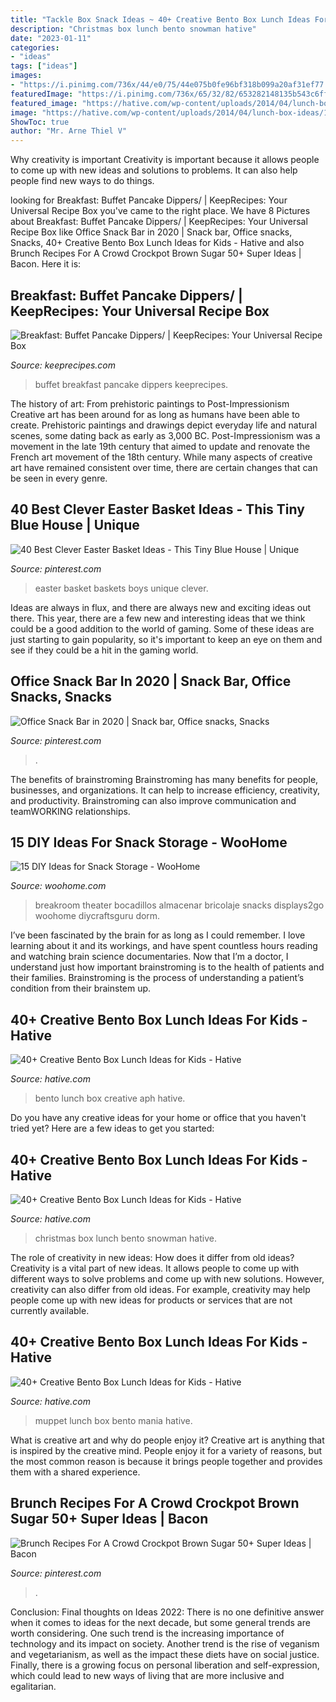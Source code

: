 ```yaml
---
title: "Tackle Box Snack Ideas ~ 40+ Creative Bento Box Lunch Ideas For Kids"
description: "Christmas box lunch bento snowman hative"
date: "2023-01-11"
categories:
- "ideas"
tags: ["ideas"]
images:
- "https://i.pinimg.com/736x/44/e0/75/44e075b0fe96bf318b099a20af31ef77.jpg"
featuredImage: "https://i.pinimg.com/736x/65/32/82/653282148135b543c6ff2ed00276569a.jpg"
featured_image: "https://hative.com/wp-content/uploads/2014/04/lunch-box-ideas/14-aph-bento-lunch-box.jpg"
image: "https://hative.com/wp-content/uploads/2014/04/lunch-box-ideas/10-muppet-mania.jpg"
ShowToc: true
author: "Mr. Arne Thiel V"
---
```



Why creativity is important
Creativity is important because it allows people to come up with new ideas and solutions to problems. It can also help people find new ways to do things.

	

		
looking for Breakfast: Buffet Pancake Dippers/ | KeepRecipes: Your Universal Recipe Box you've came to the right place. We have 8 Pictures about Breakfast: Buffet Pancake Dippers/ | KeepRecipes: Your Universal Recipe Box like Office Snack Bar in 2020 | Snack bar, Office snacks, Snacks, 40+ Creative Bento Box Lunch Ideas for Kids - Hative and also Brunch Recipes For A Crowd Crockpot Brown Sugar 50+ Super Ideas | Bacon. Here it is:
		
    
## Breakfast: Buffet Pancake Dippers/ | KeepRecipes: Your Universal Recipe Box

<img loading=lazy src="https://keeprecipes.com/sites/keeprecipes/files/16065_1370202576_0.jpg" onerror="this.onerror=null;this.src='https://tse3.mm.bing.net/th?id=OIP.lEgrDTf8Gy5TtLz2BF9UNgHaLH&amp;pid=15.1';" alt="Breakfast: Buffet Pancake Dippers/ | KeepRecipes: Your Universal Recipe Box">

_Source: keeprecipes.com_

>buffet breakfast pancake dippers keeprecipes. 

	

The history of art: From prehistoric paintings to Post-Impressionism
Creative art has been around for as long as humans have been able to create. Prehistoric paintings and drawings depict everyday life and natural scenes, some dating back as early as 3,000 BC. Post-Impressionism was a movement in the late 19th century that aimed to update and renovate the French art movement of the 18th century. While many aspects of creative art have remained consistent over time, there are certain changes that can be seen in every genre.

    
## 40 Best Clever Easter Basket Ideas - This Tiny Blue House | Unique

<img loading=lazy src="https://i.pinimg.com/736x/65/32/82/653282148135b543c6ff2ed00276569a.jpg" onerror="this.onerror=null;this.src='https://tse4.mm.bing.net/th?id=OIP.uEfZloMItKK0F2S3Ei3J5QHaHa&amp;pid=15.1';" alt="40 Best Clever Easter Basket Ideas - This Tiny Blue House | Unique">

_Source: pinterest.com_

>easter basket baskets boys unique clever. 

	

Ideas are always in flux, and there are always new and exciting ideas out there. This year, there are a few new and interesting ideas that we think could be a good addition to the world of gaming. Some of these ideas are just starting to gain popularity, so it's important to keep an eye on them and see if they could be a hit in the gaming world.

    
## Office Snack Bar In 2020 | Snack Bar, Office Snacks, Snacks

<img loading=lazy src="https://i.pinimg.com/originals/87/5f/e6/875fe6265f46ddaa10230c68748abdc8.jpg" onerror="this.onerror=null;this.src='https://tse2.mm.bing.net/th?id=OIP.0bkoBK98D_kyaRC2_TF3rQHaJ4&amp;pid=15.1';" alt="Office Snack Bar in 2020 | Snack bar, Office snacks, Snacks">

_Source: pinterest.com_

>. 

	

The benefits of brainstroming
Brainstroming has many benefits for people, businesses, and organizations. It can help to increase efficiency, creativity, and productivity. Brainstroming can also improve communication and teamWORKING relationships.

    
## 15 DIY Ideas For Snack Storage - WooHome

<img loading=lazy src="https://www.woohome.com/wp-content/uploads/2020/09/diy-ideas-for-Snack-storage-11.jpg" onerror="this.onerror=null;this.src='https://tse1.mm.bing.net/th?id=OIP.DTuYrN5Ppkzp07qifmv5mAHaJ4&amp;pid=15.1';" alt="15 DIY Ideas for Snack Storage - WooHome">

_Source: woohome.com_

>breakroom theater bocadillos almacenar bricolaje snacks displays2go woohome diycraftsguru dorm. 

	

I’ve been fascinated by the brain for as long as I could remember. I love learning about it and its workings, and have spent countless hours reading and watching brain science documentaries. Now that I’m a doctor, I understand just how important brainstroming is to the health of patients and their families. Brainstroming is the process of understanding a patient’s condition from their brainstem up.

    
## 40+ Creative Bento Box Lunch Ideas For Kids - Hative

<img loading=lazy src="https://hative.com/wp-content/uploads/2014/04/lunch-box-ideas/14-aph-bento-lunch-box.jpg" onerror="this.onerror=null;this.src='https://tse2.mm.bing.net/th?id=OIP.D7wQq8WJ3HUbhqJq3M36ugHaF5&amp;pid=15.1';" alt="40+ Creative Bento Box Lunch Ideas for Kids - Hative">

_Source: hative.com_

>bento lunch box creative aph hative. 

	

Do you have any creative ideas for your home or office that you haven't tried yet? Here are a few ideas to get you started: 

    
## 40+ Creative Bento Box Lunch Ideas For Kids - Hative

<img loading=lazy src="https://hative.com/wp-content/uploads/2014/04/lunch-box-ideas/27-christmas-snowman.jpg" onerror="this.onerror=null;this.src='https://tse2.mm.bing.net/th?id=OIP.Ozq5EuPVcS7UDe22b9rnbwHaFj&amp;pid=15.1';" alt="40+ Creative Bento Box Lunch Ideas for Kids - Hative">

_Source: hative.com_

>christmas box lunch bento snowman hative. 

	

The role of creativity in new ideas: How does it differ from old ideas?
Creativity is a vital part of new ideas. It allows people to come up with different ways to solve problems and come up with new solutions. However, creativity can also differ from old ideas. For example, creativity may help people come up with new ideas for products or services that are not currently available.

    
## 40+ Creative Bento Box Lunch Ideas For Kids - Hative

<img loading=lazy src="https://hative.com/wp-content/uploads/2014/04/lunch-box-ideas/10-muppet-mania.jpg" onerror="this.onerror=null;this.src='https://tse4.mm.bing.net/th?id=OIP.4a0U_KgQ3cNnPsF4x_cYPQHaHa&amp;pid=15.1';" alt="40+ Creative Bento Box Lunch Ideas for Kids - Hative">

_Source: hative.com_

>muppet lunch box bento mania hative. 

	

What is creative art and why do people enjoy it?
Creative art is anything that is inspired by the creative mind. People enjoy it for a variety of reasons, but the most common reason is because it brings people together and provides them with a shared experience.

    
## Brunch Recipes For A Crowd Crockpot Brown Sugar 50+ Super Ideas | Bacon

<img loading=lazy src="https://i.pinimg.com/736x/44/e0/75/44e075b0fe96bf318b099a20af31ef77.jpg" onerror="this.onerror=null;this.src='https://tse3.mm.bing.net/th?id=OIP.b8hIg1Ppoxke04IwbFZq2QAAAA&amp;pid=15.1';" alt="Brunch Recipes For A Crowd Crockpot Brown Sugar 50+ Super Ideas | Bacon">

_Source: pinterest.com_

>. 

	

Conclusion:
Final thoughts on Ideas 2022:
There is no one definitive answer when it comes to ideas for the next decade, but some general trends are worth considering. One such trend is the increasing importance of technology and its impact on society. Another trend is the rise of veganism and vegetarianism, as well as the impact these diets have on social justice. Finally, there is a growing focus on personal liberation and self-expression, which could lead to new ways of living that are more inclusive and egalitarian.

